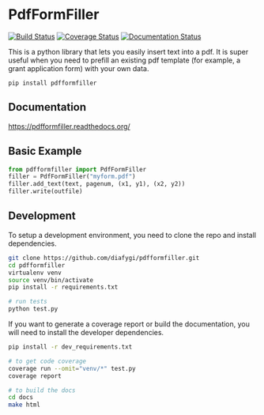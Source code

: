 # PdfFormFiller

[![Build Status](https://travis-ci.org/diafygi/pdfformfiller.svg?branch=master)](https://travis-ci.org/diafygi/pdfformfiller)
[![Coverage Status](https://coveralls.io/repos/github/diafygi/pdfformfiller/badge.svg?branch=master&badge=1)](https://coveralls.io/github/diafygi/pdfformfiller?branch=master)
[![Documentation Status](https://readthedocs.org/projects/pdfformfiller/badge/?version=latest)](http://pdfformfiller.readthedocs.org/en/latest/?badge=latest)

This is a python library that lets you easily insert text into a pdf. It is
super useful when you need to prefill an existing pdf template (for example, a
grant application form) with your own data.

```
pip install pdfformfiller
```

## Documentation

https://pdfformfiller.readthedocs.org/

## Basic Example

```py
from pdfformfiller import PdfFormFiller
filler = PdfFormFiller("myform.pdf")
filler.add_text(text, pagenum, (x1, y1), (x2, y2))
filler.write(outfile)
```

## Development

To setup a development environment, you need to clone the repo and install
dependencies.

```sh
git clone https://github.com/diafygi/pdfformfiller.git
cd pdfformfiller
virtualenv venv
source venv/bin/activate
pip install -r requirements.txt

# run tests
python test.py
```

If you want to generate a coverage report or build the documentation, you will
need to install the developer dependencies.

```sh
pip install -r dev_requirements.txt

# to get code coverage
coverage run --omit="venv/*" test.py
coverage report

# to build the docs
cd docs
make html
```


